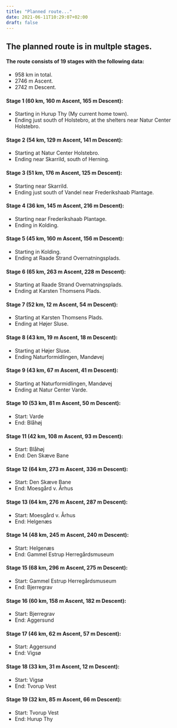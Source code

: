 ```yaml
---
title: "Planned route..."
date: 2021-06-11T10:29:07+02:00
draft: false
---
```


## The planned route is in multple stages.

#### The route consists of 19 stages with the following data:

- 958 km in total.
- 2746 m Ascent.
- 2742 m Descent.

#### Stage 1 (60 km, 160 m Ascent, 165 m Descent):

- Starting in Hurup Thy (My current home town).
- Ending just south of Holstebro, at the shelters near Natur Center Holstebro.

#### Stage 2 (54 km, 129 m Ascent, 141 m Descent):

- Starting at Natur Center Holstebro.
- Ending near Skarrild, south of Herning.

#### Stage 3 (51 km, 176 m Ascent, 125 m Descent):

- Starting near Skarrild.
- Ending just south of Vandel near Frederikshaab Plantage.

#### Stage 4 (36 km, 145 m Ascent, 216 m Descent):

- Starting near Frederikshaab Plantage.
- Ending in Kolding.

#### Stage 5 (45 km, 160 m Ascent, 156 m Descent):

- Starting in Kolding.
- Ending at Raade Strand Overnatningsplads.

#### Stage 6 (65 km, 263 m Ascent, 228 m Descent):

- Starting at Raade Strand Overnatningsplads.
- Ending at Karsten Thomsens Plads.

#### Stage 7 (52 km, 12 m Ascent, 54 m Descent):

- Starting at Karsten Thomsens Plads.
- Ending at Højer Sluse.

#### Stage 8 (43 km, 19 m Ascent, 18 m Descent):

- Starting at Højer Sluse.
- Ending Naturformidlingen, Mandøvej

#### Stage 9 (43 km, 67 m Ascent, 41 m Descent):

- Starting at Naturformidlingen, Mandøvej
- Ending at Natur Center Varde.

#### Stage 10 (53 km, 81 m Ascent, 50 m Descent):

- Start: Varde
- End: Blåhøj

#### Stage 11 (42 km, 108 m Ascent, 93 m Descent):

- Start: Blåhøj
- End: Den Skæve Bane

#### Stage 12 (64 km, 273 m Ascent, 336 m Descent):

- Start: Den Skæve Bane
- End: Moesgård v. Århus

#### Stage 13 (64 km, 276 m Ascent, 287 m Descent):

- Start: Moesgård v. Århus
- End: Helgenæs

#### Stage 14 (48 km, 245 m Ascent, 240 m Descent):

- Start: Helgenæs
- End: Gammel Estrup Herregårdsmuseum

#### Stage 15 (68 km, 296 m Ascent, 275 m Descent):

- Start: Gammel Estrup Herregårdsmuseum
- End: Bjerregrav

#### Stage 16 (60 km, 158 m Ascent, 182 m Descent):

- Start: Bjerregrav
- End: Aggersund

#### Stage 17 (46 km, 62 m Ascent, 57 m Descent):

- Start: Aggersund
- End: Vigsø

#### Stage 18 (33 km, 31 m Ascent, 12 m Descent):

- Start: Vigsø
- End: Tvorup Vest

#### Stage 19 (32 km, 85 m Ascent, 66 m Descent):

- Start: Tvorup Vest
- End: Hurup Thy